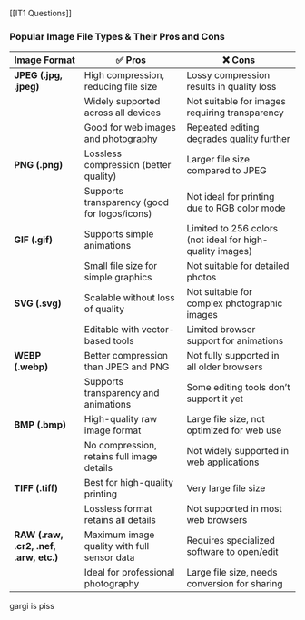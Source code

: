 [[IT1 Questions]]

### **Popular Image File Types & Their Pros and Cons**

| **Image Format**                       | ✅ **Pros**                                   | ❌ **Cons**                                                |
| -------------------------------------- | -------------------------------------------- | --------------------------------------------------------- |
| **JPEG (.jpg, .jpeg)**                 | High compression, reducing file size         | Lossy compression results in quality loss                 |
|                                        | Widely supported across all devices          | Not suitable for images requiring transparency            |
|                                        | Good for web images and photography          | Repeated editing degrades quality further                 |
| **PNG (.png)**                         | Lossless compression (better quality)        | Larger file size compared to JPEG                         |
|                                        | Supports transparency (good for logos/icons) | Not ideal for printing due to RGB color mode              |
| **GIF (.gif)**                         | Supports simple animations                   | Limited to 256 colors (not ideal for high-quality images) |
|                                        | Small file size for simple graphics          | Not suitable for detailed photos                          |
| **SVG (.svg)**                         | Scalable without loss of quality             | Not suitable for complex photographic images              |
|                                        | Editable with vector-based tools             | Limited browser support for animations                    |
| **WEBP (.webp)**                       | Better compression than JPEG and PNG         | Not fully supported in all older browsers                 |
|                                        | Supports transparency and animations         | Some editing tools don’t support it yet                   |
| **BMP (.bmp)**                         | High-quality raw image format                | Large file size, not optimized for web use                |
|                                        | No compression, retains full image details   | Not widely supported in web applications                  |
| **TIFF (.tiff)**                       | Best for high-quality printing               | Very large file size                                      |
|                                        | Lossless format retains all details          | Not supported in most web browsers                        |
| **RAW (.raw, .cr2, .nef, .arw, etc.)** | Maximum image quality with full sensor data  | Requires specialized software to open/edit                |
|                                        | Ideal for professional photography           | Large file size, needs conversion for sharing             |

gargi is piss